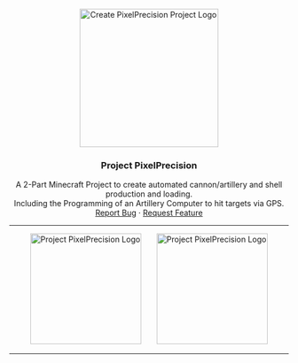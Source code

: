 <!-- PROJECT LOGO -->
<br />
<div align="center">
  <a href="https://github.com/othneildrew/Best-README-Template">
    <img src="https://media.discordapp.net/attachments/1196171831443468309/1204156230126543003/minecraft_title.png" alt="Create PixelPrecision Project Logo" height="250">
  </a>

<h3 align="center">Project PixelPrecision</h3>

  <p align="center">
    A 2-Part Minecraft Project to create automated cannon/artillery and shell production and loading.<br>
    Including the Programming of an Artillery Computer to hit targets via GPS.
    <br>
    <a href="https://github.com/JavaBoii/PixelPrecision/issues">Report Bug</a>
    ·
    <a href="https://github.com/JavaBoii/PixelPrecision/issues">Request Feature</a>
  </p>
</div>

---

<div align="center">
    <a href="https://github.com/JavaBoii/PixelPrecision/tree/master/SLS"><img src="https://via.placeholder.com/200x200" alt="Project PixelPrecision Logo" height="200"></a>
    &nbsp;
    &nbsp;
    &nbsp;
    <a href="https://github.com/JavaBoii/PixelPrecision/tree/master/CAAS"><img src="https://via.placeholder.com/200x200" alt="Project PixelPrecision Logo" height="200"></a>
</div>

---

<div align="center">
    <a href=""></a>
</div>

